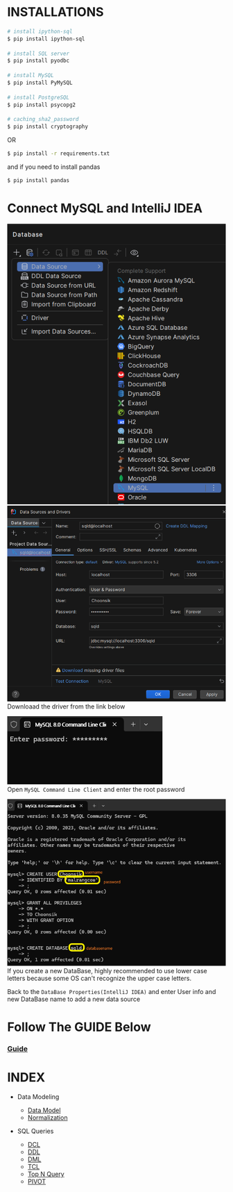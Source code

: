 # INSTALLATIONS

```bash
# install ipython-sql
$ pip install ipython-sql

# install SQL server
$ pip install pyodbc

# install MySQL
$ pip install PyMySQL

# install PostgreSQL
$ pip install psycopg2

# caching_sha2_password
$ pip install cryptography
```


OR

```bash
$ pip install -r requirements.txt
```

and if you need to install pandas
```bash
$ pip install pandas
```

# Connect MySQL and IntelliJ IDEA
![MySQL+IntelliJ_01.png](assets/MySQL+IntelliJ_01.png)  
![MySQL+IntelliJ_02.png](assets/MySQL+IntelliJ_02.png)  
Downloaad the driver from the link below  

![MySQL+IntelliJ_03.png](assets/MySQL+IntelliJ_03.png)  
Open `MySQL Command Line Client` and enter the root password  

![MySQL+IntelliJ_04.png](assets/MySQL+IntelliJ_04.png)  
If you create a new DataBase, highly recommended to use lower case letters because some OS can't recognize the upper case letters.  

Back to the `DataBase Properties(IntelliJ IDEA)` and enter User info and new DataBase name to add a new data source



# Follow The GUIDE Below
### [Guide](/Guide.ipynb)

# INDEX
- Data Modeling
  - [Data Model](/Data-Modeling/Data-Model.md)
  - [Normalization](/Data-Modeling/Normalization.md)
  
- SQL Queries
  - [DCL](/SQL-Queries/DCL.ipynb)
  - [DDL](/SQL-Queries/DDL.ipynb)
  - [DML](/SQL-Queries/DML.ipynb)
  - [TCL](/SQL-Queries/TCL.ipynb)
  - [Top N Query](/SQL-Queries/Top-N-Query.ipynb)
  - [PIVOT](/SQL-Queries/PIVOT.ipynb)